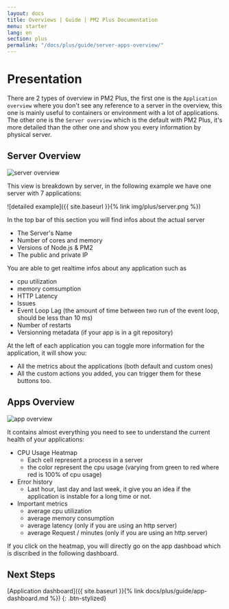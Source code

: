 ```yaml
---
layout: docs
title: Overviews | Guide | PM2 Plus Documentation
menu: starter
lang: en
section: plus
permalink: "/docs/plus/guide/server-apps-overview/"
---
```


# Presentation

There are 2 types of overview in PM2 Plus, the first one is the `Application overview` where you don't see any reference to a server in the overview, this one is mainly useful to containers or environment with a lot of applications.
The other one is the `Server overview` which is the default with PM2 Plus, it's more detailed than the other one and show you every information by physical server.

## Server Overview

![server overview](https://cdn.jsdelivr.net/gh/keymetrics/branding/screenshots/plus/overview/server_overview.png)

This view is breakdown by server, in the following example we have one server with 7 applications: 

![detailed example]({{ site.baseurl }}{% link img/plus/server.png %})

In the top bar of this section you will find infos about the actual server
- The Server's Name
- Number of cores and memory
- Versions of Node.js & PM2
- The public and private IP

You are able to get realtime infos about any application such as
- cpu utilization
- memory comsumption
- HTTP Latency
- Issues
- Event Loop Lag (the amount of time between two run of the event loop, should be less than 10 ms)
- Number of restarts
- Versionning metadata (if your app is in a git repository)

At the left of each application you can toggle more information for the application, it will show you:
- All the metrics about the applications (both default and custom ones)
- All the custom actions you added, you can trigger them for these buttons too.

## Apps Overview

![app overview](https://cdn.jsdelivr.net/gh/keymetrics/branding/screenshots/plus/overview/app_overview.png)

It contains almost everything you need to see to understand the current health of your applications:

- CPU Usage Heatmap
    - Each cell represent a process in a server
    - the color represent the cpu usage (varying from green to red where red is 100% of cpu usage)
- Error history
    - Last hour, last day and last week, it give you an idea if the application is instable for a long time or not.
- Important metrics
    - average cpu utilization
    - average memory consumption
    - average latency (only if you are using an http server) 
    - average Request / minutes (only if you are using an http server)

If you click on the heatmap, you will directly go on the app dashboad which is discribed in the following dashboard.

## Next Steps

[Application dashboard]({{ site.baseurl }}{% link docs/plus/guide/app-dashboard.md %})
{: .btn-stylized}
